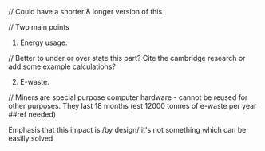 // Could have a shorter & longer version of this

// Two main points

1. Energy usage. 

// Better to under or over state this part? Cite the cambridge research or add some example calculations?

2. E-waste.

// Miners are special purpose computer hardware - cannot be reused for other purposes. They last 18 months (est 12000 tonnes of e-waste per year ##ref needed)

Emphasis that this impact is /by design/ it's not something which can be easilly solved 

